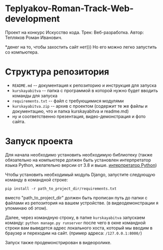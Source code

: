 # Teplyakov-Roman-Track-Web-development
Проект на конкурс Искусство кода. Трек: Веб-разработка. Автор: Тепляков Роман Иванович.

*денег на то, чтобы захостить сайт нет))) Но его можно легко запустить со компьютера.

# Структура репозитория
* `README.md` -- документация к репозиторию и инструкция для запуска
* `kurskayabitva` -- папка с программой в которой нужно будет вводить команды для запуска
* `requirements.txt` -- файл с требующимися модулями
* `kurskayabitva.zip` -- архив с проектом (содержит те же файлы и 
  документацию, что и папка kurskayabitva и readme.md)
* ну и соответственно презентация, видео-демонстрация и фото сайта.


# Запуск проекта

Для начала необходимо установить необходимую библиотеку (также обязательно 
на компьютере должен быть установлен интерпретатор языка Python, желательно 
версии от 3.8 и выше. [интерпретатор Python](https://www.python.org/downloads/))

Чтобы установить необходимый модуль Django, запустите следующую команду в командной строке:

`pip install -r path_to_project_dir/requirements.txt`

вместо "path_to_project_dir" должен быть прописан путь до папки с файлами из репозитория на вашем устройстве. (в видеодемонстрации я упоминаю об этом).

Далее, через командную строку, в папке `kurskayabitva` запускаем команду:
`python manage.py runserver`
после чего в окне командной строки вам выведется адрес локального хоста, который мы вводим в браузер и переходим на сайт.
(пример адреса: `/127.0.0.1:8000/`)

Запуск также продемонстрирован в видеоролике.
